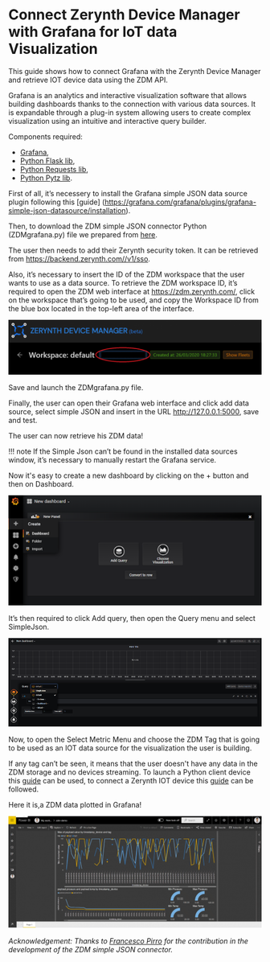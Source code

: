 # Connect Zerynth Device Manager with Grafana for IoT data Visualization

This guide shows how to connect Grafana with the Zerynth Device Manager and retrieve IOT device data using the ZDM API.

Grafana is an analytics and interactive visualization software that allows building dashboards thanks to the connection with various data sources. It is expandable through a plug-in system allowing users to create complex visualization using an intuitive and interactive query builder.

Components required:

- [Grafana](https://grafana.com/docs/grafana/latest/guides/getting_started/),
- [Python Flask lib](https://pypi.org/project/Flask/),
- [Python Requests lib](https://pypi.org/project/requests/),
- [Python Pytz lib](https://pypi.org/project/pytz/).

First of all, it’s necessery to install the Grafana simple JSON data source plugin following this [guide] (https://grafana.com/grafana/plugins/grafana-simple-json-datasource/installation).

Then, to download the ZDM simple JSON connector Python (ZDMgrafana.py) file we prepared from [here](https://github.com/zerynth/zdm-grafana-bridge).

The user then needs to add their Zerynth security token. It can be retrieved from https://backend.zerynth.com//v1/sso.

Also, it’s necessary to insert the ID of the ZDM workspace that the user wants to use as a data source. To retrieve the ZDM workspace ID, it’s required to open the ZDM web interface at https://zdm.zerynth.com/, click on the workspace that’s going to be used, and copy the Workspace ID from the blue box located in the top-left area of the interface.

![](img/WorkspaceID.png)

Save and launch the ZDMgrafana.py file.

Finally, the user can open their Grafana web interface and click add data source, select simple JSON and insert in the URL http://127.0.0.1:5000, save and test. 

The user can now retrieve his ZDM data!

!!! note
    If the Simple Json can’t be found in the installed data sources window, it’s necessary to manually restart the Grafana service.

Now it's easy to create a new dashboard by clicking on the + button and then on Dashboard.

![](img/createdashboard.png)

It’s then required to click Add query, then open the Query menu and select SimpleJson.

![](img/add-querry.png)

Now, to open the Select Metric Menu and choose the ZDM Tag that is going to be used as an IOT data source for the visualization the user is building.

If any tag can’t be seen, it means that the user doesn't have any data in the ZDM storage and no devices streaming. To launch a Python client device this [guide]() can be used, to connect a Zerynth IOT device this [guide](https://www.zerynth.com/blog/docs/zdm/getting-started/the-zdm-web-user-interface/) can be followed.

Here it is,a ZDM data plotted in Grafana!

![](img/ZDMdemo.png)

*Acknowledgement: Thanks to [Francesco Pirro](https://www.linkedin.com/checkpoint/challengesV2/AQE0B9fhEcgJOgAAAXOPQHU_zPS1d39svKS8YuHM25Y7ih9uRvZ8cOn_6F-bej4xezII6d4VwB2Eatpim_bErtfblHG0okwBew) for the contribution in the development of the  ZDM simple JSON connector.*

